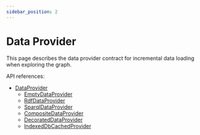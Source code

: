 ```yaml
---
sidebar_position: 2
---
```


# Data Provider

This page describes the data provider contract for incremental data loading when exploring the graph.

API references:
  - [DataProvider](/docs/api/workspace/interfaces/DataProvider)
    - [EmptyDataProvider](/docs/api/workspace/classes/EmptyDataProvider)
    - [RdfDataProvider](/docs/api/workspace/classes/RdfDataProvider)
    - [SparqlDataProvider](/docs/api/workspace/classes/SparqlDataProvider)
    - [CompositeDataProvider](/docs/api/workspace/classes/CompositeDataProvider)
    - [DecoratedDataProvider](/docs/api/workspace/classes/DecoratedDataProvider)
    - [IndexedDbCachedProvider](/docs/api/workspace/classes/IndexedDbCachedProvider)
